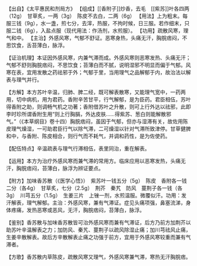 【出自】《太平惠民和剂局方》
【组成】[[香附子]]炒香，去毛　[[紫苏]]叶各四两（12g）　甘草炙，一两（3g）　陈皮不去白，二两（6g）
【用法】上为粗末。每服三钱（9g），水一盏，煎七分，去滓，热服，不拘时候，日三服。若作细末，只服二钱（6g），入盐点服（现代用法：作汤剂，水煎服）。
【功用】疏散风寒，理气和中。
【主治】外感风寒，气郁不舒证。恶寒身热，头痛无汗，胸脘痞闷，不思饮食，舌苔薄白，脉浮。

【证治机理】本证因外感风寒，内兼气滞而成。外感风寒则恶寒发热、头痛无汗；气郁不舒则胸脘痞闷，不思饮食；苔薄白而不腻，说明湿邪不明显而偏于气郁。风寒在表，宜用发散之药祛邪于外；气郁于里，当用理气之品解郁于内，故治法以解表与理气并行。

【方解】本方苏叶辛温，归肺、脾二经，既可解表散寒，又能理气宽中，一药两用，切中病机，用为君药。香附辛苦甘平，行气解郁，是为臣药。君臣相伍，苏叶得香附之助，则调畅气机之功著；香附借苏叶之升散，则可上行外达以祛邪，此即李时珍所谓香附生用“则上行胸膈，外达皮肤……得紫苏、葱白则能解散邪气。”（《本草纲目》卷十四）胸脘痞闷，虽因于气郁，但亦与湿滞有关，故佐用陈皮理气燥湿，一可助君臣行气以除气滞，二可燥湿以针对气滞所致津停。甘草健脾和中，与香附、陈皮相合，则行气而不耗气，并调和药性，是为佐使药。

【配伍特点】辛温疏表与理气行滞相伍，表里同治，重在解表。

【运用】本方为治疗外感风寒而兼气滞的常用方。临床应用以恶寒发热，头痛无汗，胸脘痞闷，苔薄白，脉浮为辨证要点。

【附方】加味香苏散（《医学心悟》）　紫苏叶一钱五分（5g）　陈皮　香附各一钱二分（各4g）　甘草炙，七分（2.5g）　荆芥　秦艽　防风　蔓荆子各一钱（各3g）　川芎五分（1.5g）　生姜三片　上锉一剂，水煎温服。微覆似汗。功用：发汗解表，理气解郁。主治：外感风寒，兼有气滞证。症见头痛项强，鼻塞流涕，身体疼痛，发热恶寒或恶风，无汗，胸脘痞闷，苔薄白，脉浮。

【鉴别】香苏散与加味香苏散皆可治外感风寒而兼有气滞证，后方乃前方加荆芥以助苏叶辛温解表之力；加防风、秦艽、蔓荆子以疏风除湿止痛；加川芎祛风止痛，生姜辛散解表。故后方辛散解表止痛之功强于前方，宜用于外感风寒较重而兼有气滞者。

【方歌】香苏散内草陈皮，疏散风寒又理气，外感风寒兼气滞，寒热无汗胸脘痞。